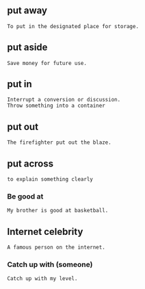 ## put away
	To put in the designated place for storage.
## put aside
	Save money for future use.
## put in 
	Interrupt a conversion or discussion. 
	Throw something into a container
## put out 
	The firefighter put out the blaze.
## put across
	to explain something clearly
### Be good at
	My brother is good at basketball.

## Internet celebrity
	A famous person on the internet.
### Catch up with (someone)
	Catch up with my level.
